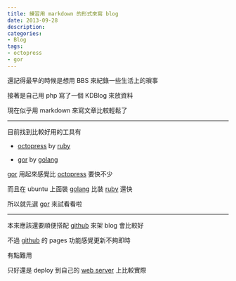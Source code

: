 ```yaml
---
title: 練習用 markdown 的形式來寫 blog
date: 2013-09-28
description:
categories:
- Blog
tags:
- octopress
- gor
---
```


[tsaikd]: http://www.tsaikd.org/
[octopress]: http://octopress.org/
[gor]: https://github.com/wendal/gor/
[ruby]: https://www.ruby-lang.org/
[golang]: http://golang.org/
[github]: https://github.com/

還記得最早的時候是想用 BBS 來紀錄一些生活上的瑣事

接著是自己用 php 寫了一個 KDBlog 來放資料

現在似乎用 markdown 來寫文章比較輕鬆了

---

目前找到比較好用的工具有

- [octopress][] by [ruby][]

- [gor][] by [golang][]

[gor][] 用起來感覺比 [octopress][] 要快不少

而且在 ubuntu 上面裝 [golang][] 比裝 [ruby][] 還快

所以就先選 [gor][] 來試看看啦

---

本來應該還要順便搭配 [github][] 來架 blog 會比較好

不過 [github][] 的 pages 功能感覺更新不夠即時

有點難用

只好還是 deploy 到自己的 [web server][tsaikd] 上比較實際
